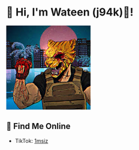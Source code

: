 
# 👋 Hi, I'm Wateen (j94k)🐺!

![image alt](https://github.com/j94k/j94k/blob/dd01bf075139150979824a70524e8a4ec1601951/download%20(3).jpg)
## 📱 Find Me Online

- TikTok: [1msiz](https://www.tiktok.com/@1msiz)

